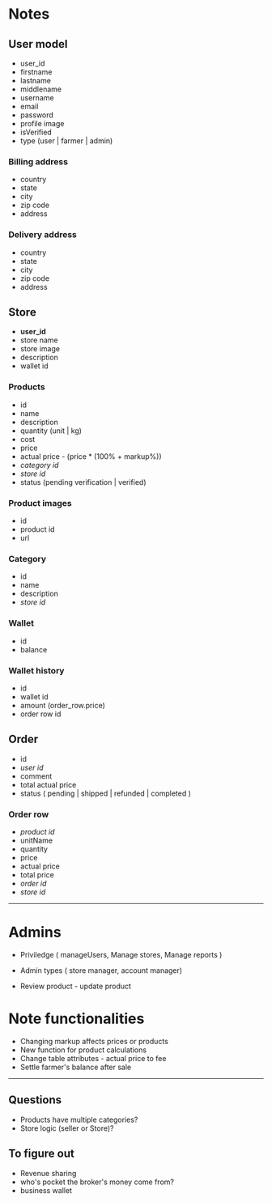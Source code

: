 # Notes

## User model
- user_id
- firstname
- lastname
- middlename
- username
- email
- password
- profile image
- isVerified
- type (user | farmer | admin)

### Billing address
- country
- state
- city
- zip code
- address

### Delivery address
- country
- state
- city
- zip code
- address

## Store
- **user_id**
- store name
- store image
- description
- wallet id

### Products
- id
- name
- description
- quantity (unit | kg)
- cost
- price
- actual price - (price * (100% + markup%))
- *category id*
- *store id*
- status (pending verification | verified)

### Product images
- id
- product id
- url

### Category
- id
- name
- description
- *store id*

### Wallet
- id
- balance

### Wallet history
- id
- wallet id
- amount (order_row.price)
- order row id


## Order
- id
- *user id*
- comment
- total actual price
- status ( pending | shipped | refunded | completed )

### Order row
- *product id*
- unitName
- quantity
- price
- actual price
- total price
- *order id*
- *store id*

---

# Admins
- Priviledge ( manageUsers, Manage stores, Manage reports )
- Admin types ( store manager, account manager)

- Review product - update product

# Note functionalities
- Changing markup affects prices or products
- New function for product calculations
- Change table attributes - actual price to fee
- Settle farmer's balance after sale




---
## Questions
- Products have multiple categories? 
- Store logic (seller or Store)? 

## To figure out
- Revenue sharing
- who's pocket the broker's money come from?
- business wallet 
